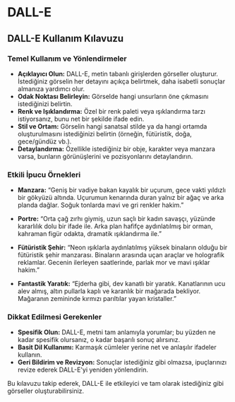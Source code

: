 # DALL-E
## DALL-E Kullanım Kılavuzu

### Temel Kullanım ve Yönlendirmeler

- **Açıklayıcı Olun:** DALL-E, metin tabanlı girişlerden görseller oluşturur. İstediğiniz görselin her detayını açıkça belirtmek, daha isabetli sonuçlar almanıza yardımcı olur.
- **Odak Noktası Belirleyin:** Görselde hangi unsurların öne çıkmasını istediğinizi belirtin.
- **Renk ve Işıklandırma:** Özel bir renk paleti veya ışıklandırma tarzı istiyorsanız, bunu net bir şekilde ifade edin.
- **Stil ve Ortam:** Görselin hangi sanatsal stilde ya da hangi ortamda oluşturulmasını istediğinizi belirtin (örneğin, fütüristik, doğa, gece/gündüz vb.).
- **Detaylandırma:** Özellikle istediğiniz bir obje, karakter veya manzara varsa, bunların görünüşlerini ve pozisyonlarını detaylandırın.

### Etkili İpucu Örnekleri

- **Manzara:** “Geniş bir vadiye bakan kayalık bir uçurum, gece vakti yıldızlı bir gökyüzü altında. Uçurumun kenarında duran yalnız bir ağaç ve arka planda dağlar. Soğuk tonlarda mavi ve gri renkler hakim.”
  
- **Portre:** “Orta çağ zırhı giymiş, uzun saçlı bir kadın savaşçı, yüzünde kararlılık dolu bir ifade ile. Arka plan hafifçe aydınlatılmış bir orman, kahraman figür odakta, dramatik ışıklandırma ile.”

- **Fütüristik Şehir:** “Neon ışıklarla aydınlatılmış yüksek binaların olduğu bir fütüristik şehir manzarası. Binaların arasında uçan araçlar ve holografik reklamlar. Gecenin ilerleyen saatlerinde, parlak mor ve mavi ışıklar hakim.”

- **Fantastik Yaratık:** “Ejderha gibi, dev kanatlı bir yaratık. Kanatlarının ucu alev almış, altın pullarla kaplı ve karanlık bir mağarada bekliyor. Mağaranın zemininde kırmızı parıltılar yayan kristaller.”

### Dikkat Edilmesi Gerekenler

- **Spesifik Olun:** DALL-E, metni tam anlamıyla yorumlar; bu yüzden ne kadar spesifik olursanız, o kadar başarılı sonuç alırsınız.
- **Basit Dil Kullanımı:** Karmaşık cümleler yerine net ve anlaşılır ifadeler kullanın.
- **Geri Bildirim ve Revizyon:** Sonuçlar istediğiniz gibi olmazsa, ipuçlarınızı revize ederek DALL-E'yi yeniden yönlendirin.

Bu kılavuzu takip ederek, DALL-E ile etkileyici ve tam olarak istediğiniz gibi görseller oluşturabilirsiniz.

